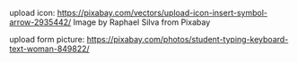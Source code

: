 

upload icon: https://pixabay.com/vectors/upload-icon-insert-symbol-arrow-2935442/ Image by Raphael Silva from Pixabay 

upload form picture: https://pixabay.com/photos/student-typing-keyboard-text-woman-849822/